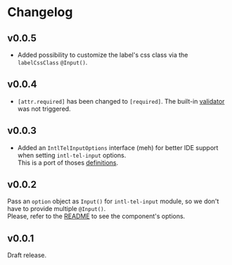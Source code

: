 # Changelog

## v0.0.5

- Added possibility to customize the label's css class via the `labelCssClass` `@Input()`.

## v0.0.4

- `[attr.required]` has been changed to `[required]`. The built-in [validator](https://angular.io/api/forms/RequiredValidator) was not triggered.

## v0.0.3

- Added an `IntlTelInputOptions` interface (meh) for better IDE support when setting `intl-tel-input` options.  
This is a port of thoses [definitions](https://github.com/DefinitelyTyped/DefinitelyTyped/blob/fda699244c8d6de167e57dd6f5e901e617e5a7b5/types/intl-tel-input/index.d.ts).

## v0.0.2

Pass an `option` object as `Input()` for `intl-tel-input` module, so we don't have to provide multiple `@Input()`.  
Please, refer to the [README](README.md#options) to see the component's options.

## v0.0.1

Draft release.
